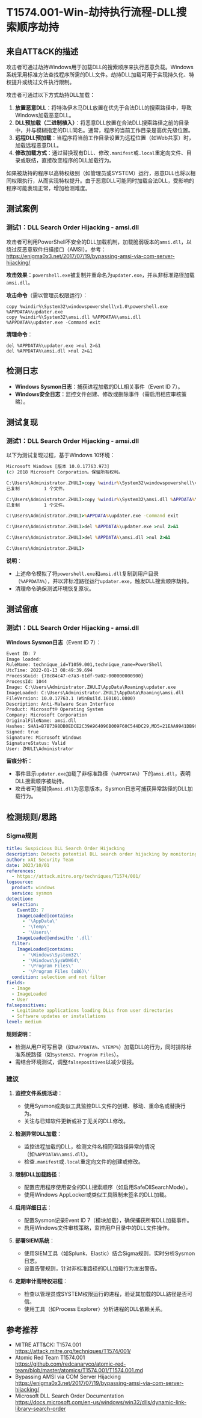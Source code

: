 # T1574.001-Win-劫持执行流程-DLL搜索顺序劫持

## 来自ATT&CK的描述

攻击者可通过劫持Windows用于加载DLL的搜索顺序来执行恶意负载。Windows系统采用标准方法查找程序所需的DLL文件。劫持DLL加载可用于实现持久化、特权提升或绕过文件执行限制。

攻击者可通过以下方式劫持DLL加载：
1. **放置恶意DLL**：将特洛伊木马DLL放置在优先于合法DLL的搜索路径中，导致Windows加载恶意DLL。
2. **DLL预加载（二进制植入）**：将恶意DLL放置在合法DLL搜索路径之前的目录中，并与模糊指定的DLL同名。通常，程序的当前工作目录是高优先级位置。
3. **远程DLL预加载**：当程序将当前工作目录设置为远程位置（如Web共享）时，加载远程恶意DLL。
4. **修改加载方式**：通过替换现有DLL、修改`.manifest`或`.local`重定向文件、目录或联结，直接改变程序的DLL加载行为。

如果被劫持的程序以高特权级别（如管理员或SYSTEM）运行，恶意DLL也将以相同权限执行，从而实现特权提升。由于恶意DLL可能同时加载合法DLL，受影响的程序可能表现正常，增加检测难度。

## 测试案例

### 测试1：DLL Search Order Hijacking - amsi.dll

攻击者可利用PowerShell不安全的DLL加载机制，加载脆弱版本的`amsi.dll`，以绕过反恶意软件扫描接口（AMSI）。参考：<https://enigma0x3.net/2017/07/19/bypassing-amsi-via-com-server-hijacking/>

**攻击效果**：`powershell.exe`被复制并重命名为`updater.exe`，并从非标准路径加载`amsi.dll`。

**攻击命令**（需以管理员权限运行）：
```batch
copy %windir%\System32\windowspowershell\v1.0\powershell.exe %APPDATA%\updater.exe
copy %windir%\System32\amsi.dll %APPDATA%\amsi.dll
%APPDATA%\updater.exe -Command exit
```

**清理命令**：
```batch
del %APPDATA%\updater.exe >nul 2>&1
del %APPDATA%\amsi.dll >nul 2>&1
```

## 检测日志

- **Windows Sysmon日志**：捕获进程加载的DLL相关事件（Event ID 7）。
- **Windows安全日志**：监控文件创建、修改或删除事件（需启用相应审核策略）。

## 测试复现

### 测试1：DLL Search Order Hijacking - amsi.dll

以下为测试复现过程，基于Windows 10环境：

```cmd
Microsoft Windows [版本 10.0.17763.973]
(c) 2018 Microsoft Corporation。保留所有权利。

C:\Users\Administrator.ZHULI>copy %windir%\System32\windowspowershell\v1.0\powershell.exe %APPDATA%\updater.exe
已复制         1 个文件。

C:\Users\Administrator.ZHULI>copy %windir%\System32\amsi.dll %APPDATA%\amsi.dll
已复制         1 个文件。

C:\Users\Administrator.ZHULI>%APPDATA%\updater.exe -Command exit

C:\Users\Administrator.ZHULI>del %APPDATA%\updater.exe >nul 2>&1

C:\Users\Administrator.ZHULI>del %APPDATA%\amsi.dll >nul 2>&1

C:\Users\Administrator.ZHULI>
```

**说明**：
- 上述命令模拟了将`powershell.exe`和`amsi.dll`复制到用户目录（`%APPDATA%`），并以非标准路径运行`updater.exe`，触发DLL搜索顺序劫持。
- 清理命令确保测试环境恢复原状。

## 测试留痕

### 测试1：DLL Search Order Hijacking - amsi.dll

**Windows Sysmon日志**（Event ID 7）：

```xml
Event ID: 7
Image loaded:
RuleName: technique_id=T1059.001,technique_name=PowerShell
UtcTime: 2022-01-13 08:49:39.694
ProcessGuid: {78c84c47-e7a3-61df-9a02-000000000900}
ProcessId: 1044
Image: C:\Users\Administrator.ZHULI\AppData\Roaming\updater.exe
ImageLoaded: C:\Users\Administrator.ZHULI\AppData\Roaming\amsi.dll
FileVersion: 10.0.17763.1 (WinBuild.160101.0800)
Description: Anti-Malware Scan Interface
Product: Microsoft® Operating System
Company: Microsoft Corporation
OriginalFileName: amsi.dll
Hashes: SHA1=B7B7398DB0EDCE2C39A964096B009F60C544DC29,MD5=21EAA9941DB9CA4B41A5FFCBFE4CA9A5,SHA256=F675D2A8686A7CFD7A7056AC490E159A17D6B728420CF15C4EE26C670437370A,IMPHASH=11E9179F7B8A676A1110DA8E334D75BE
Signed: true
Signature: Microsoft Windows
SignatureStatus: Valid
User: ZHULI\Administrator
```

**留痕分析**：
- 事件显示`updater.exe`加载了非标准路径（`%APPDATA%`）下的`amsi.dll`，表明DLL搜索顺序被劫持。
- 攻击者可能替换`amsi.dll`为恶意版本，Sysmon日志可捕获异常路径的DLL加载行为。

## 检测规则/思路

### Sigma规则

```yaml
title: Suspicious DLL Search Order Hijacking
description: Detects potential DLL search order hijacking by monitoring processes loading DLLs from non-standard or user-writable directories.
author: xAI Security Team
date: 2023/10/01
references:
  - https://attack.mitre.org/techniques/T1574/001/
logsource:
  product: windows
  service: sysmon
detection:
  selection:
    EventID: 7
    ImageLoaded|contains:
      - '\AppData\'
      - '\Temp\'
      - '\Users\'
    ImageLoaded|endswith: '.dll'
  filter:
    ImageLoaded|contains:
      - '\Windows\System32\'
      - '\Windows\SysWOW64\'
      - '\Program Files\'
      - '\Program Files (x86)\'
  condition: selection and not filter
fields:
  - Image
  - ImageLoaded
  - User
falsepositives:
  - Legitimate applications loading DLLs from user directories
  - Software updates or installations
level: medium
```

**规则说明**：
- 检测从用户可写目录（如`%APPDATA%`、`%TEMP%`）加载DLL的行为，同时排除标准系统路径（如`System32`、`Program Files`）。
- 需结合环境测试，调整`falsepositives`以减少误报。

### 建议

1. **监控文件系统活动**：
   - 使用Sysmon或类似工具监控DLL文件的创建、移动、重命名或替换行为。
   - 关注与已知软件更新或补丁无关的DLL修改。

2. **检测异常DLL加载**：
   - 监控进程加载的DLL，检测文件名相同但路径异常的情况（如`%APPDATA%\amsi.dll`）。
   - 检查`.manifest`或`.local`重定向文件的创建或修改。

3. **限制DLL加载路径**：
   - 配置应用程序使用安全的DLL搜索顺序（如启用SafeDllSearchMode）。
   - 使用Windows AppLocker或类似工具限制未签名的DLL加载。

4. **启用详细日志**：
   - 配置Sysmon记录Event ID 7（模块加载），确保捕获所有DLL加载事件。
   - 启用Windows文件审核策略，监控用户目录中的DLL文件操作。

5. **部署SIEM系统**：
   - 使用SIEM工具（如Splunk、Elastic）结合Sigma规则，实时分析Sysmon日志。
   - 设置告警规则，针对非标准路径的DLL加载行为发出警告。

6. **定期审计高特权进程**：
   - 检查以管理员或SYSTEM权限运行的进程，验证其加载的DLL路径是否可信。
   - 使用工具（如Process Explorer）分析进程的DLL依赖关系。

## 参考推荐

- MITRE ATT&CK: T1574.001
  <https://attack.mitre.org/techniques/T1574/001/>
- Atomic Red Team T1574.001  
  <https://github.com/redcanaryco/atomic-red-team/blob/master/atomics/T1574.001/T1574.001.md>
- Bypassing AMSI via COM Server Hijacking  
  <https://enigma0x3.net/2017/07/19/bypassing-amsi-via-com-server-hijacking/>
- Microsoft DLL Search Order Documentation  
  <https://docs.microsoft.com/en-us/windows/win32/dlls/dynamic-link-library-search-order>
